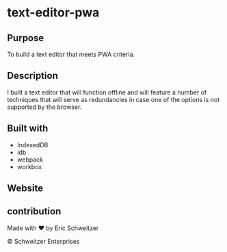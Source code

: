 # text-editor-pwa

## Purpose

To build a text editor that meets PWA criteria. 

## Description
 I built a text editor that will function offline and will feature a number of techniques that will serve as redundancies in case one of the options is not supported by the browser.



## Built with
* IndexedDB
* idb
* webpack
* workbox

## Website


## contribution
Made with ❤️ by Eric Schweitzer

&copy; Schweitzer Enterprises


<!-- Getting Started
For this project, you will not be starting from scratch. Just like the module project, you will be provided starter code.

To build on the skills learned in Lesson 2, you will work with webpackLinks to an external site., a module bundler for JavaScript that simplifies front-end web development to bundle JavaScript, and the webpack's HTMLWebpackPluginLinks to an external site. to generate an HTML page.

You will also use IndexedDB and idbLinks to an external site., a small wrapper that makes it easier to implement IndexedDB CRUD methods to add the ability to store structured data to the browser. If you find yourself stuck, review Lesson 3, where IndexedDB CRUD methods are covered.

To add offline functionality, you will use WorkboxLinks to an external site., which is a set of libraries that can generate a production-ready service worker for your Progressive Web App. Service workers were covered in Lesson 4.

Finally, in Lesson 5, you learned how to make your app installable and deploy in production mode. For this project, you will practice those skills by adding a manifest.json and then deploying your finished application with Heroku. -->

<!-- AS A developer
I WANT to create notes or code snippets with or without an internet connection
SO THAT I can reliably retrieve them for later use -->

<!-- GIVEN a text editor web application
WHEN I open my application in my editor
THEN I should see a client-server folder structure
WHEN I run `npm start` from the root directory
THEN I find that my application should start up the back end and serve the client
WHEN I run the text editor application from my terminal
THEN I find that my JavaScript files have been bundled using webpack
WHEN I run my webpack plugins
THEN I find that I have a generated HTML file, service worker, and a manifest file
WHEN I use next-gen JavaScript in my application
THEN I find that the text editor still functions in the browser without errors
WHEN I open the text editor
THEN I find that IndexedDB has immediately created a database storage
WHEN I enter content and subsequently click off of the DOM window
THEN I find that the content in the text editor has been saved with IndexedDB
WHEN I reopen the text editor after closing it
THEN I find that the content in the text editor has been retrieved from our IndexedDB database
WHEN I click on the Install button
THEN I download my web application as an icon on my desktop
WHEN I load my web application
THEN I should have a registered service worker using Workbox
WHEN I register a service worker
THEN I should have my static assets precached upon loading along with subsequent pages and static assets
WHEN I deploy to Heroku
THEN I should have proper build scripts for a webpack application -->

<!-- You are required to submit the following for review:

The URL of the deployed application.

The URL of the GitHub repository, with a unique name and a README describing the project. -->

<!-- You will deploy this full-stack application to Heroku using the Heroku Deployment Guide on the Full-Stack Blog  link to heroku deployment guide in docs-->